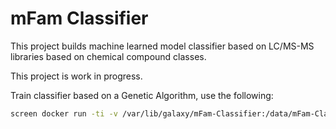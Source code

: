 # mFam Classifier

This project builds machine learned model classifier based on LC/MS-MS libraries based on chemical compound classes.

This project is work in progress.

Train classifier based on a Genetic Algorithm, use the following:

```sh
screen docker run -ti -v /var/lib/galaxy/mFam-Classifier:/data/mFam-Classifier ipb-halle/mfam-classifier ./galaxy/mFam_train_classifier_genetic.r /data/mFam-Classifier data/2018-02-13_pos_21908_MoNA_Spectra.msp data/2019-05-23_Scaffolds.tsv data/ga_output
```

